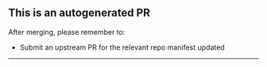 This is an autogenerated PR
---
After merging, please remember to:
- Submit an upstream PR for the relevant repo manifest updated

---
